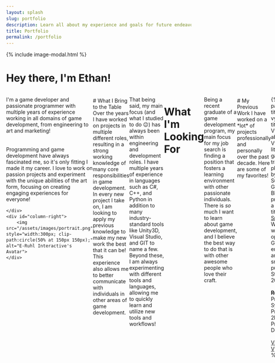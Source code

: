 ```yaml
---
layout: splash
slug: portfolio
description: Learn all about my experience and goals for future endeavors! 
title: Portfolio
permalink: /portfolio
---
```

{% include image-modal.html %}
<br>
<style>
    #column-right
    {
       text-align:center; 
       margin-left:40px;
    }
    #mini-projects
    {
        display: flex; 
        align-content: space-around;
        justify-content: space-between;
        flex-wrap: wrap;
    }

 @media screen and (max-width: 900px) 
 {
    
    #header-intro
    {
        flex-direction: column;
    }
    #column-right
    {
        margin-left:0px;
        margin-top:50px;
    }
 }
</style>
# Hey there, I'm Ethan!

<div style="display:flex" id="header-intro">
    <div id="column-left" style="flex-basis: 50%; flex-grow:5;">

I'm a game developer and passionate programmer with multiple years of experience working in all domains of game development, from engineering to art and marketing!  
<br><br>
Programming and game development have always fascinated me, so it's only fitting I made it my career. I love to work on passion projects and experiment with the unique abilities of the art form, focusing on creating engaging experiences for everyone!

    </div>
    <div id="column-right">
        <img src="/assets/images/portrait.png" style="width:300px; clip-path:circle(50% at 150px 150px);" alt="E-Ruhl Interactive's Avatar">
    </div>
</div>


<br>
# What I Bring to the Table
Over the years I have worked on projects in multiple different roles, resulting in a strong working knowledge of many core responsibilities in game development. In every new project I take on, I am looking to apply my previous knowledge to make my new work the best that it can be! This experience also allows me to better communicate with individuals in other areas of game development.

That being said, my main focus (and what I studied to do :wink:) has always been within engineering and development roles. I have multiple years of experience in languages such as C#, C++, and Python in addition to many industry-standard tools like Unity3D, Visual Studio, and GIT to name a few. Beyond these, I am always experimenting with different tools and languages, allowing me to quickly learn and utilize new tools and workflows!

<br>

# What I'm Looking For
Being a recent graduate of a game development program, my main focus for my job search is finding a position that fosters a learning environment with other passionate individuals. There is *so* much I want to learn about game development, and I believe the best way to do that is with other awesome people who love their craft.

<br>
# My Previous Work
I have worked on a *lot* of projects professionally and personally over the past decade. Here are some of my favorites!

{% include full-page-project.html 
    title-id="wander-vyrosa"
    title="Wander Vyrosa"
    about="Wander Vyrosa is a rogue-lite tower defense game set on fully traversable planets. Inspired by games such as Super Mario Galaxy and Bloons TD,
    this project started as a game jam game titled [Untitled Space Game](https://eruhlinteractive.itch.io/untitled-space-game). Wander Vyrosa was built in the open-source Godot Game engine using C# and GDScript by a small team and published on Steam in March 2023.<br><br>   **Roles**: Gameplay Programmer, Systems Programmer, 2D/3D Artist, Producer, Audio Designer/Engineer<br> <br> [Visit Wander Vyrosa Website](https://wandervyrosa.com/)" 
%}

{% include full-page-project.html 
    title-id="grill-daddy"
    title="Grill Daddy"
    about="Grill Daddy is another game jam project I worked on with some friends over the course of the weekend for the [2022 ROC Game Dev Summer game jam](https://rocgamedev.com/). This game was an awesome experience to make, and it was a great test of my programming abilities. This was also built in the Godot Game engine using C# and GDScript. <br><br>**Roles**: Gameplay and Physics Programmer,  2D/3D Artist<br> <br> [Play Here](https://daniel7972.itch.io/grill-daddy)" 
%}


{% include full-page-project.html 
    title-id="chicken-chaser"
    title="Chicken Chaser"
    about="Chicken Chaser is a game I made from scratch as part of a foundations of graphics programming course during college. The game was built from scratch in C++ using a custom DirectX 11 rendering engine with support for PBR materials, and the [React3D Physics engine](https://www.reactphysics3d.com/). This project was especially helpful to learn how low-level 3D rendering and lighting systems work, as well as challenging my C++ programming skills. <br><br>**Roles:** Sole Developer <br><br>[Demo Video](https://www.youtube.com/watch?v=eAfopfmwcZw)"
%}

{% include full-page-project.html 
    title-id="anch-tracker"
    title="Animal Crossing Creature Tracker"
    about="This project was developed for an interactive media development course that allows users to track the creatures they've caught in the game Animal Crossing: New Horizons. I am a huge fan of the Animal Crossing series, so a web utility application in vanilla HTML/CSS/JavaScript seemed like a great fit. <br><br>**Roles:** Sole Developer <br><br>[Visit Site](https://people.rit.edu/epr4296/330/project2/app.html)"
%}
<br>
# Let's Talk
If you have any questions about my experience, feel free to reach out to me via email at [eruhlinteractive@gmail.com](mailto:eruhlinteractive@gmail.com). I'd love to hear from you!

Also, feel free to check out my other work via my social media accounts! <br>
<ul>
    <li><i class="fa fa-twitter fa-xl" aria-hidden="true"></i> <a href="https://twitter.com/erinteractive" > Twitter @erinteractive </a> </li>
    <li><i class="fa-brands fa-mastodon fa-xl" aria-hidden="true"></i> <a href="https://mastodon.gamedev.place/@erinteractive" > Mastodon @erinteractive</a></li>
    <li><i class="fab fa-github fa-xl" aria-hidden="true"></i> <a href="https://github.com/eruhlinteractive" > Github</a></li>
    <li><i class="fa-brands fa-linkedin fa-xl" aria-hidden="true"></i> <a href="https://linkedin.com/in/ethan-ruhl" > Linkedin</a></li>
    <li><i class="fa-brands fa-itch-io fa-xl" aria-hidden="true"></i> <a href="https://eruhlinteractive.itch.io/"> Itch.io</a></li>
</ul>
